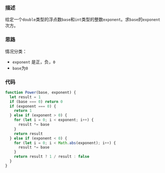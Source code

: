 ### 描述

 给定一个`double`类型的浮点数`base`和`int`类型的整数`exponent`。求`base`的`exponent`次方。 

### 思路

情况分类：

- `exponent` 是正，负，`0`
- `base`为`0`

### 代码

```js
function Power(base, exponent) {
  let result = 1
  if (base === 0) return 0
  if (exponent === 0) {
    return 1
  } else if (exponent > 0) {
    for (let i = 0; i < exponent; i++) {
      result *= base
    }
    return result
  } else if (exponent < 0) {
    for (let i = 0; i < Math.abs(exponent); i++) {
      result *= base
    }
    return result ? 1 / result : false
  }
}
```

